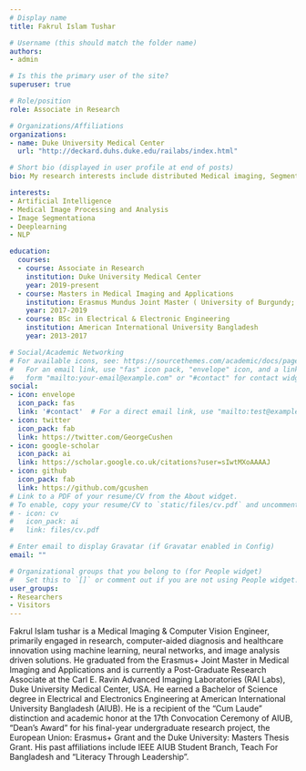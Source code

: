 ```yaml
---
# Display name
title: Fakrul Islam Tushar

# Username (this should match the folder name)
authors:
- admin

# Is this the primary user of the site?
superuser: true

# Role/position
role: Associate in Research

# Organizations/Affiliations
organizations:
- name: Duke University Medical Center 
  url: "http://deckard.duhs.duke.edu/railabs/index.html"

# Short bio (displayed in user profile at end of posts)
bio: My research interests include distributed Medical imaging, Segmentation and Classification.

interests:
- Artificial Intelligence
- Medical Image Processing and Analysis
- Image Segmentationa
- Deeplearning 
- NLP

education:
  courses:
  - course: Associate in Research
    institution: Duke University Medical Center
    year: 2019-present
  - course: Masters in Medical Imaging and Applications
    institution: Erasmus Mundus Joint Master ( University of Burgundy; University of Cassino; University of Girona, Duke University)
    year: 2017-2019
  - course: BSc in Electrical & Electronic Engineering
    institution: American International University Bangladesh
    year: 2013-2017

# Social/Academic Networking
# For available icons, see: https://sourcethemes.com/academic/docs/page-builder/#icons
#   For an email link, use "fas" icon pack, "envelope" icon, and a link in the
#   form "mailto:your-email@example.com" or "#contact" for contact widget.
social:
- icon: envelope
  icon_pack: fas
  link: '#contact'  # For a direct email link, use "mailto:test@example.org".
- icon: twitter
  icon_pack: fab
  link: https://twitter.com/GeorgeCushen
- icon: google-scholar
  icon_pack: ai
  link: https://scholar.google.co.uk/citations?user=sIwtMXoAAAAJ
- icon: github
  icon_pack: fab
  link: https://github.com/gcushen
# Link to a PDF of your resume/CV from the About widget.
# To enable, copy your resume/CV to `static/files/cv.pdf` and uncomment the lines below.
# - icon: cv
#   icon_pack: ai
#   link: files/cv.pdf

# Enter email to display Gravatar (if Gravatar enabled in Config)
email: ""

# Organizational groups that you belong to (for People widget)
#   Set this to `[]` or comment out if you are not using People widget.
user_groups:
- Researchers
- Visitors
---
```


Fakrul Islam tushar is a Medical Imaging & Computer Vision Engineer, primarily engaged in research, computer-aided diagnosis and healthcare innovation using machine learning, neural networks, and image analysis driven solutions. He graduated from the Erasmus+ Joint Master in Medical Imaging and Applications and is currently a Post-Graduate Research Associate at the Carl E. Ravin Advanced Imaging Laboratories (RAI Labs), Duke University Medical Center, USA. He earned a Bachelor of Science degree in Electrical and Electronics Engineering at American International University Bangladesh (AIUB). He is a recipient of the “Cum Laude” distinction and academic honor at the 17th Convocation Ceremony of AIUB, “Dean’s Award” for his final-year undergraduate research project, the European Union: Erasmus+ Grant and the Duke University: Masters Thesis Grant. His past affiliations include IEEE AIUB Student Branch, Teach For Bangladesh and “Literacy Through Leadership”.
